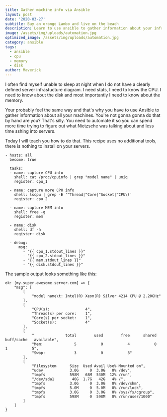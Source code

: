 ```yaml
---
title: Gather machine info via Ansible
layout: post
date: '2020-03-27'
subtitle: Buy an orange Lambo and live on the beach
description: Learn to use ansible to gather information about your infrastructure so you can sleep at night.
image: /assets/img/uploads/automation.jpg
optimized_image: /assets/img/uploads/automation.jpg
category: ansible
tags:
  - ansible
  - cpu
  - memory
  - disk
author: Maverick
---
```


I often find myself unable to sleep at night when I do not have a clearly defined server infrastucture diagram. I need stats, I need to know the CPU. I need to know about the disk and most importantly I need to know about the memory.

Your probably feel the same way and that's why you have to use Ansible to gather information about all your machines. You're not gonna gonna do that by hand are you? That's silly. You need to automate it so you can spend more time trying to figure out what Nietzsche was talking about and less time sshing into servers.

Today I will teach you how to do that. This recipe uses no additional tools, there is nothing to install on your servers.

```
- hosts: all
  become: true

  tasks:
  - name: capture CPU info
    shell: cat /proc/cpuinfo | grep "model name" | uniq
    register: cpu_1

  - name: capture more CPU info
    shell: lscpu | grep -E '^Thread|^Core|^Socket|^CPU\('
    register: cpu_2

  - name: capture MEM info
    shell: free -g
    register: mem

  - name: disk
    shell: df -h
    register: disk

  - debug:
      msg:
        - "{{ cpu_1.stdout_lines }}"
        - "{{ cpu_2.stdout_lines }}"
        - "{{ mem.stdout_lines }}"
        - "{{ disk.stdout_lines }}"
```

The sample output looks something like this:

```
ok: [my.super.awesome.server.com] => {
    "msg": [
        [
            "model name\t: Intel(R) Xeon(R) Silver 4214 CPU @ 2.20GHz"
        ],
        [
            "CPU(s):                4",
            "Thread(s) per core:    1",
            "Core(s) per socket:    1",
            "Socket(s):             4"
        ],
        [
            "              total        used        free      shared  buff/cache   available",
            "Mem:              5           0           4           0           1           5",
            "Swap:             3           0           3"
        ],
        [
            "Filesystem      Size  Used Avail Use% Mounted on",
            "udev            3.0G     0  3.0G   0% /dev",
            "tmpfs           598M   68M  530M  12% /run",
            "/dev/sda1        46G  1.7G   42G   4% /",
            "tmpfs           3.0G     0  3.0G   0% /dev/shm",
            "tmpfs           5.0M     0  5.0M   0% /run/lock",
            "tmpfs           3.0G     0  3.0G   0% /sys/fs/cgroup",
            "tmpfs           598M     0  598M   0% /run/user/1000"
        ]
    ]
}
```
